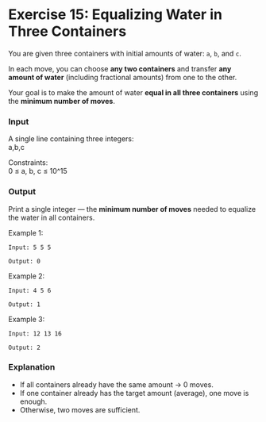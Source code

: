 # Exercise 15: Equalizing Water in Three Containers

You are given three containers with initial amounts of water: `a`, `b`, and `c`.  

In each move, you can choose **any two containers** and transfer **any amount of water** (including fractional amounts) from one to the other.

Your goal is to make the amount of water **equal in all three containers** using the **minimum number of moves**.

### Input
A single line containing three integers:   
a,b,c

Constraints:  
0 ≤ a, b, c ≤ 10^15

### Output
Print a single integer — the **minimum number of moves** needed to equalize the water in all containers.

Example 1:
```
Input: 5 5 5
```
```
Output: 0
```

Example 2:
```
Input: 4 5 6
```
```
Output: 1
```

Example 3:
```
Input: 12 13 16
```
```
Output: 2
```

### Explanation
- If all containers already have the same amount → 0 moves.  
- If one container already has the target amount (average), one move is enough.  
- Otherwise, two moves are sufficient.
